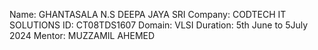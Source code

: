 Name: GHANTASALA N.S DEEPA JAYA SRI
Company: CODTECH IT SOLUTIONS
ID: CT08TDS1607
Domain: VLSI
Duration: 5th June to 5July 2024
Mentor: MUZZAMIL AHEMED

